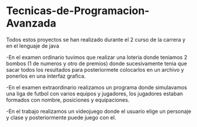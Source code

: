 # Tecnicas-de-Programacion-Avanzada

Todos estos proyectos se han realizado durante el 2 curso de la carrera y en el lenguaje de java

-En el examen ordinario tuvimos que realizar una loteria donde teniamos 2 bombos (1 de numeros y otro de premios) donde sucesivamente tenia que sacar todos los resultados para posteriormete colocarlos en un archivo y ponerlos en una interfaz grafica.

-En el examen extraordinario realizamos un programa donde simulavamos una liga de futbol con varios equipos y jugadores, los jugadores estaban formados con nombre, posiciones y equipaciones.

-En el trabajo realizamos un videojuego donde el usuario elige un personaje y clase y posteriormente puede juego con el.
